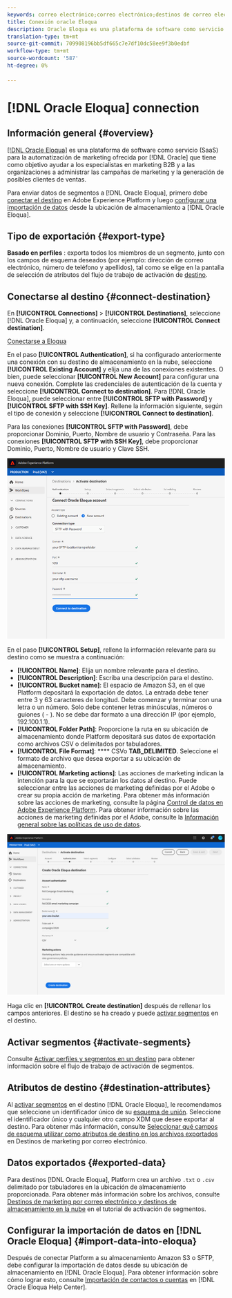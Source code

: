 ```yaml
---
keywords: correo electrónico;correo electrónico;destinos de correo electrónico;eloqua de oracle;oracle
title: Conexión oracle Eloqua
description: Oracle Eloqua es una plataforma de software como servicio (SaaS) para la automatización de marketing que ofrece Oracle y que tiene como objetivo ayudar a los especialistas en marketing B2B y a las organizaciones a administrar las campañas de marketing y la generación de posibles clientes de ventas.
translation-type: tm+mt
source-git-commit: 709908196bb5df665c7e7df10dc58ee9f3b0edbf
workflow-type: tm+mt
source-wordcount: '587'
ht-degree: 0%

---
```



# [!DNL Oracle Eloqua] connection

## Información general {#overview}

[[!DNL Oracle Eloqua]](https://www.oracle.com/marketingcloud/products/marketing-automation/) es una plataforma de software como servicio (SaaS) para la automatización de marketing ofrecida por  [!DNL Oracle] que tiene como objetivo ayudar a los especialistas en marketing B2B y a las organizaciones a administrar las campañas de marketing y la generación de posibles clientes de ventas.

Para enviar datos de segmentos a [!DNL Oracle Eloqua], primero debe [conectar el destino](#connect-destination) en Adobe Experience Platform y luego [configurar una importación de datos](#import-data-into-eloqua) desde la ubicación de almacenamiento a [!DNL Oracle Eloqua].

## Tipo de exportación {#export-type}

**Basado en perfiles** : exporta todos los miembros de un segmento, junto con los campos de esquema deseados (por ejemplo: dirección de correo electrónico, número de teléfono y apellidos), tal como se elige en la pantalla de selección de atributos del flujo de trabajo de activación de  [destino](../../ui/activate-destinations.md#select-attributes).

## Conectarse al destino {#connect-destination}

En **[!UICONTROL Connections]** > **[!UICONTROL Destinations]**, seleccione [!DNL Oracle Eloqua] y, a continuación, seleccione **[!UICONTROL Connect destination]**.

[Conectarse a Eloqua](../../assets/catalog/email-marketing/oracle-eloqua/catalog.png)

En el paso **[!UICONTROL Authentication]**, si ha configurado anteriormente una conexión con su destino de almacenamiento en la nube, seleccione **[!UICONTROL Existing Account]** y elija una de las conexiones existentes. O bien, puede seleccionar **[!UICONTROL New Account]** para configurar una nueva conexión. Complete las credenciales de autenticación de la cuenta y seleccione **[!UICONTROL Connect to destination]**. Para [!DNL Oracle Eloqua], puede seleccionar entre **[!UICONTROL SFTP with Password]** y **[!UICONTROL SFTP with SSH Key]**. Rellene la información siguiente, según el tipo de conexión y seleccione **[!UICONTROL Connect to destination]**.

Para las conexiones **[!UICONTROL SFTP with Password]**, debe proporcionar Dominio, Puerto, Nombre de usuario y Contraseña.
Para las conexiones **[!UICONTROL SFTP with SSH Key]**, debe proporcionar Dominio, Puerto, Nombre de usuario y Clave SSH.

![Configuración del asistente de Eloqua](../../assets/catalog/email-marketing/oracle-eloqua/account-info.png)

En el paso **[!UICONTROL Setup]**, rellene la información relevante para su destino como se muestra a continuación:
- **[!UICONTROL Name]**: Elija un nombre relevante para el destino.
- **[!UICONTROL Description]**: Escriba una descripción para el destino.
- **[!UICONTROL Bucket name]**: El espacio de Amazon S3, en el que Platform depositará la exportación de datos. La entrada debe tener entre 3 y 63 caracteres de longitud. Debe comenzar y terminar con una letra o un número. Solo debe contener letras minúsculas, números o guiones ( - ). No se debe dar formato a una dirección IP (por ejemplo, 192.100.1.1).
- **[!UICONTROL Folder Path]**: Proporcione la ruta en su ubicación de almacenamiento donde Platform depositará sus datos de exportación como archivos CSV o delimitados por tabuladores.
- **[!UICONTROL File Format]**:  **** CSVo  **TAB_DELIMITED**. Seleccione el formato de archivo que desea exportar a su ubicación de almacenamiento.
- **[!UICONTROL Marketing actions]**: Las acciones de marketing indican la intención para la que se exportarán los datos al destino. Puede seleccionar entre las acciones de marketing definidas por el Adobe o crear su propia acción de marketing. Para obtener más información sobre las acciones de marketing, consulte la página [Control de datos en Adobe Experience Platform](../../../data-governance/policies/overview.md). Para obtener información sobre las acciones de marketing definidas por el Adobe, consulte la [Información general sobre las políticas de uso de datos](../../../data-governance/policies/overview.md).

![Información básica de Eloqua](../../assets/catalog/email-marketing/oracle-eloqua/basic-information.png)

Haga clic en **[!UICONTROL Create destination]** después de rellenar los campos anteriores. El destino se ha creado y puede [activar segmentos](../../ui/activate-destinations.md) en el destino.

## Activar segmentos {#activate-segments}

Consulte [Activar perfiles y segmentos en un destino](../../ui/activate-destinations.md) para obtener información sobre el flujo de trabajo de activación de segmentos.

## Atributos de destino {#destination-attributes}

Al [activar segmentos](../../ui/activate-destinations.md) en el destino [!DNL Oracle Eloqua], le recomendamos que seleccione un identificador único de su [esquema de unión](../../../profile/home.md#profile-fragments-and-union-schemas). Seleccione el identificador único y cualquier otro campo XDM que desee exportar al destino. Para obtener más información, consulte [Seleccionar qué campos de esquema utilizar como atributos de destino en los archivos exportados](./overview.md#destination-attributes) en Destinos de marketing por correo electrónico.

## Datos exportados {#exported-data}

Para destinos [!DNL Oracle Eloqua], Platform crea un archivo `.txt` o `.csv` delimitado por tabuladores en la ubicación de almacenamiento proporcionada. Para obtener más información sobre los archivos, consulte [Destinos de marketing por correo electrónico y destinos de almacenamiento en la nube](../../ui/activate-destinations.md#esp-and-cloud-storage) en el tutorial de activación de segmentos.

## Configurar la importación de datos en [!DNL Oracle Eloqua] {#import-data-into-eloqua}

Después de conectar Platform a su almacenamiento Amazon S3 o SFTP, debe configurar la importación de datos desde su ubicación de almacenamiento en [!DNL Oracle Eloqua]. Para obtener información sobre cómo lograr esto, consulte [Importación de contactos o cuentas](https://docs.oracle.com/cloud/latest/marketingcs_gs/OMCAA/Help/DataImportExport/Tasks/ImportingContactsOrAccounts.htm) en [!DNL Oracle Eloqua Help Center].